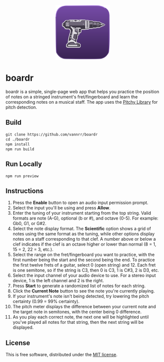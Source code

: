<p align="center">
    <img width="180" src="https://raw.githubusercontent.com/vannrr/boardr/main/public/boardr.svg" alt="boardr logo">
</p>

# boardr

boardr is a simple, single-page web app that helps you practice the position of notes on a stringed instrument's fret/fingerboard and learn the corresponding notes on a musical staff. The app uses the [Pitchy Library](https://github.com/ianprime0509/pitchy) for pitch detection.

## Build

```shell
git clone https://github.com/vannrr/boardr
cd ./boardr
npm install
npm run build
```

## Run Locally

```shell
npm run preview
```

## Instructions

1. Press the **Enable** button to open an audio input permission prompt.
2. Select the input you'll be using and press **Allow**.
3. Enter the tuning of your instrument starting from the top string. Valid formats are note (A-G), optional (b or #), and octave (0-5). For example: Gb0, G1, or G#2.
4. Select the note display format. The **Scientific** option shows a grid of notes using the same format as the tuning, while other options display notes on a staff corresponding to that clef. A number above or below a clef indicates if the clef is an octave higher or lower than normal (8 = 1, 15 = 2, 22 = 3, etc.).
5. Select the range on the fret/fingerboard you want to practice, with the first number being the start and the second being the end. To practice the first twelve frets of a guitar, select 0 (open string) and 12. Each fret is one semitone, so if the string is C3, then 0 is C3, 1 is C#3, 2 is D3, etc.
6. Select the input channel of your audio device to use. For a stereo input device, 1 is the left channel and 2 is the right.
7. Press **Start** to generate a randomized list of notes for each string.
8. Click the **Current Note** button to see the note you're currently playing.
9. If your instrument's note isn't being detected, try lowering the pitch certainty (0.99 = 99% certainty).
10. The pitch meter displays the difference between your current note and the target note in semitones, with the center being 0 difference.
11. As you play each correct note, the next one will be highlighted until you've played all notes for that string, then the next string will be displayed.

## License

This is free software, distributed under the
[MIT license](https://opensource.org/licenses/MIT).
